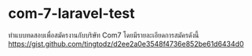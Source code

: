 # com-7-laravel-test
ทำแบบทดสอบเพื่อสมัครงานกับบริษัท Com7 โดยมีรายละเอียดการสมัครดังนี้ https://gist.github.com/tingtodz/d2ee2a0e3548f4736e852be61d6434d0 
